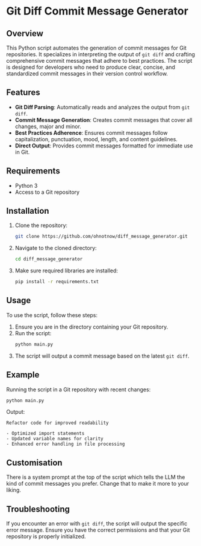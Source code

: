 # Git Diff Commit Message Generator

## Overview
This Python script automates the generation of commit messages for Git repositories. It specializes in interpreting the output of `git diff` and crafting comprehensive commit messages that adhere to best practices. The script is designed for developers who need to produce clear, concise, and standardized commit messages in their version control workflow.

## Features
- **Git Diff Parsing**: Automatically reads and analyzes the output from `git diff`.
- **Commit Message Generation**: Creates commit messages that cover all changes, major and minor.
- **Best Practices Adherence**: Ensures commit messages follow capitalization, punctuation, mood, length, and content guidelines.
- **Direct Output**: Provides commit messages formatted for immediate use in Git.

## Requirements
- Python 3
- Access to a Git repository

## Installation
1. Clone the repository:
   ```bash
   git clone https://github.com/ohnotnow/diff_message_generator.git
   ```
2. Navigate to the cloned directory:
   ```bash
   cd diff_message_generator
   ```
3. Make sure required libraries are installed:
   ```bash
   pip install -r requirements.txt
   ```

## Usage
To use the script, follow these steps:
1. Ensure you are in the directory containing your Git repository.
2. Run the script:
   ```bash
   python main.py
   ```
3. The script will output a commit message based on the latest `git diff`.

## Example
Running the script in a Git repository with recent changes:
```bash
python main.py
```
Output:
```
Refactor code for improved readability

- Optimized import statements
- Updated variable names for clarity
- Enhanced error handling in file processing
```

## Customisation
There is a system prompt at the top of the script which tells the LLM the kind of commit messages you prefer.  Change that to make it more to your liking.

## Troubleshooting
If you encounter an error with `git diff`, the script will output the specific error message. Ensure you have the correct permissions and that your Git repository is properly initialized.
